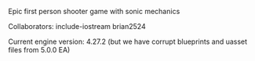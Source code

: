 Epic first person shooter game with sonic mechanics

Collaborators:
include-iostream
brian2524

Current engine version: 4.27.2 (but we have corrupt blueprints and uasset files from 5.0.0 EA)
